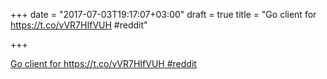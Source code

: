 +++
date = "2017-07-03T19:17:07+03:00"
draft = true
title = "Go client for  https://t.co/vVR7HIfVUH #reddit"

+++

<p><a href="https://t.co/4wx2Kv3YVd">Go client for  https://t.co/vVR7HIfVUH #reddit</a></p>